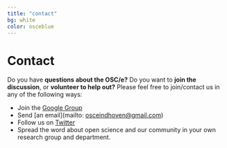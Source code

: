 ```yaml
---
title: "contact"
bg: white
color: osceblue
---
```


<a id="contact"></a>

# Contact

Do you have **questions about the OSC/e?** Do you want to **join the discussion**, or **volunteer to help out?** Please feel free to join/contact us in any of the following ways:

- Join the [Google Group](https://groups.google.com/forum/#!forum/openscienceeindhoven)
- Send [an email](mailto: osceindhoven@gmail.com)
- Follow us on [Twitter](https://twitter.com/osceindhoven)
- Spread the word about open science and our community in your own research group and department.
